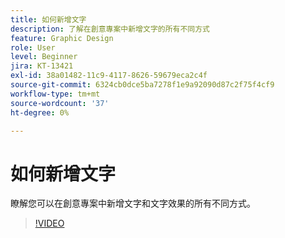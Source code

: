 ```yaml
---
title: 如何新增文字
description: 了解在創意專案中新增文字的所有不同方式
feature: Graphic Design
role: User
level: Beginner
jira: KT-13421
exl-id: 38a01482-11c9-4117-8626-59679eca2c4f
source-git-commit: 6324cb0dce5ba7278f1e9a92090d87c2f75f4cf9
workflow-type: tm+mt
source-wordcount: '37'
ht-degree: 0%

---
```


# 如何新增文字

瞭解您可以在創意專案中新增文字和文字效果的所有不同方式。

>[!VIDEO](https://video.tv.adobe.com/v/3420222?quality=12&learn=on&hidetitle=true)
